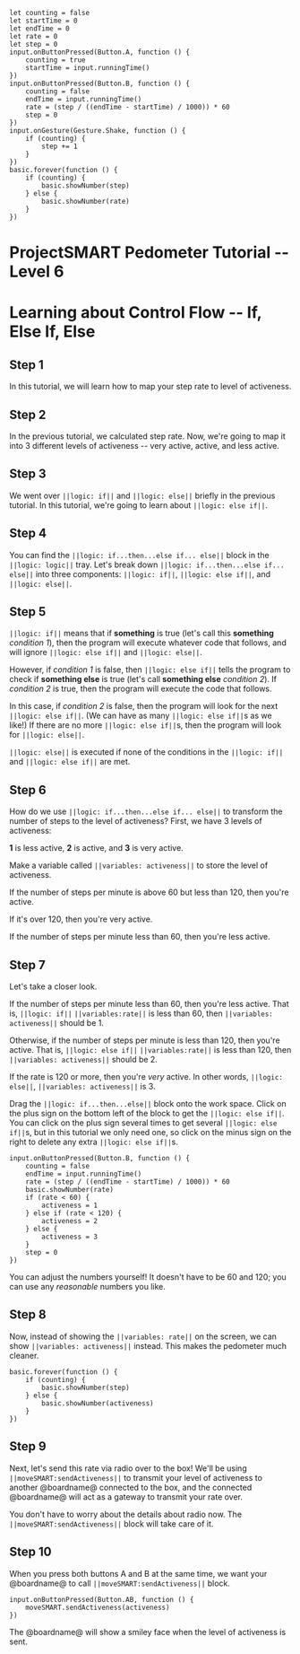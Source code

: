 ```template
let counting = false
let startTime = 0
let endTime = 0
let rate = 0
let step = 0
input.onButtonPressed(Button.A, function () {
    counting = true
    startTime = input.runningTime()
})
input.onButtonPressed(Button.B, function () {
    counting = false
    endTime = input.runningTime()
    rate = (step / ((endTime - startTime) / 1000)) * 60
    step = 0
})
input.onGesture(Gesture.Shake, function () {
    if (counting) {
        step += 1
    }
})
basic.forever(function () {
    if (counting) {
        basic.showNumber(step)
    } else {
        basic.showNumber(rate)
    }
})

```

# ProjectSMART Pedometer Tutorial -- Level 6
# Learning about Control Flow -- If, Else If, Else

## Step 1

In this tutorial, we will learn how to map your step rate to level of activeness.

## Step 2

In the previous tutorial, we calculated step rate. Now, we're going to map it into 3 different levels of activeness -- very active, active, and less active.

## Step 3

We went over ``||logic: if||`` and ``||logic: else||`` briefly in the previous tutorial.
In this tutorial, we're going to learn about ``||logic: else if||``.

## Step 4

You can find the ``||logic: if...then...else if... else||`` block in the ``||logic: logic||`` tray.
Let's break down ``||logic: if...then...else if... else||`` into three components: ``||logic: if||``, ``||logic: else if||``, and ``||logic: else||``.

## Step 5

``||logic: if||`` means that if **something** is true (let's call this **something** *condition 1*), then the program will execute whatever code that follows,
and will ignore ``||logic: else if||`` and ``||logic: else||``.

However, if *condition 1* is false, then ``||logic: else if||`` tells the program to check if **something else** is true (let's call **something else** *condition 2*).
If *condition 2* is true, then the program will execute the code that follows.

In this case, if *condition 2* is false, then the program will look for the next ``||logic: else if||``.
(We can have as many ``||logic: else if||``s as we like!)
If there are no more ``||logic: else if||``s, then the program will look for ``||logic: else||``.

``||logic: else||`` is executed if none of the conditions in the ``||logic: if||`` and ``||logic: else if||`` are met.

## Step 6

How do we use ``||logic: if...then...else if... else||`` to transform the number of steps to the level of activeness?
First, we have 3 levels of activeness:

**1** is less active, **2** is active, and **3** is very active.

Make a variable called ``||variables: activeness||`` to store the level of activeness.

If the number of steps per minute is above 60 but less than 120, then you're active.

If it's over 120, then you're very active.

If the number of steps per minute less than 60, then you're less active.

## Step 7

Let's take a closer look.

If the number of steps per minute less than 60, then you're less active.
That is, ``||logic: if||`` ``||variables:rate||`` is less than 60, then ``||variables: activeness||`` should be 1.

Otherwise, if the number of steps per minute is less than 120, then you're active.
That is, ``||logic: else if||`` ``||variables:rate||`` is less than 120, then ``||variables: activeness||`` should be 2.

If the rate is 120 or more, then you're *very* active.
In other words, ``||logic: else||``, ``||variables: activeness||`` is 3.

Drag the ``||logic: if...then...else||`` block onto the work space.
Click on the plus sign on the bottom left of the block to get the ``||logic: else if||``.
You can click on the plus sign several times to get several ``||logic: else if||``s,
but in this tutorial we only need one, so click on the minus sign on the right to delete any extra ``||logic: else if||``s.

```blocks
input.onButtonPressed(Button.B, function () {
    counting = false
    endTime = input.runningTime()
    rate = (step / ((endTime - startTime) / 1000)) * 60
    basic.showNumber(rate)
    if (rate < 60) {
        activeness = 1
    } else if (rate < 120) {
        activeness = 2
    } else {
        activeness = 3
    }
    step = 0
})
```
You can adjust the numbers yourself! It doesn't have to be 60 and 120; you can use any *reasonable* numbers you like.

## Step 8

Now, instead of showing the ``||variables: rate||`` on the screen, we can show ``||variables: activeness||`` instead.
This makes the pedometer much cleaner.

```blocks
basic.forever(function () {
    if (counting) {
        basic.showNumber(step)
    } else {
        basic.showNumber(activeness)
    }
})
```

## Step 9

Next, let's send this rate via radio over to the box!
We'll be using ``||moveSMART:sendActiveness||`` to transmit your level of activeness to another @boardname@ connected to the box,
and the connected @boardname@ will act as a gateway to transmit your rate over.

You don't have to worry about the details about radio now.
The ``||moveSMART:sendActiveness||`` block will take care of it.

## Step 10

When you press both buttons A and B at the same time,
we want your @boardname@ to call ``||moveSMART:sendActiveness||`` block.

```blocks
input.onButtonPressed(Button.AB, function () {
    moveSMART.sendActiveness(activeness)
})
```
The @boardname@ will show a smiley face when the level of activeness is sent.